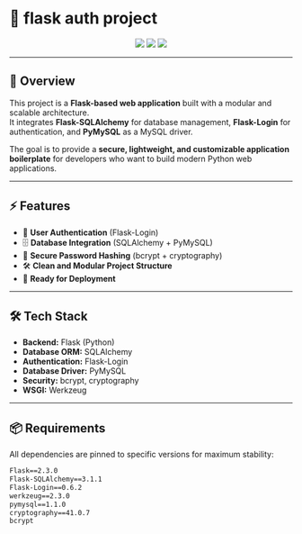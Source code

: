 # 🔏 flask auth project

<p align="center">
  <img src="https://img.shields.io/badge/Python-3.11-blue?style=for-the-badge&logo=python" />
  <img src="https://img.shields.io/badge/Flask-2.3.0-black?style=for-the-badge&logo=flask" />
  <img src="https://img.shields.io/badge/SQLAlchemy-3.1.1-red?style=for-the-badge&logo=sqlite" />
</p>

---

## 📖 Overview

This project is a **Flask-based web application** built with a modular and scalable architecture.  
It integrates **Flask-SQLAlchemy** for database management, **Flask-Login** for authentication, and **PyMySQL** as a MySQL driver.  

The goal is to provide a **secure, lightweight, and customizable application boilerplate** for developers who want to build modern Python web applications.

---

## ⚡ Features

- 🔐 **User Authentication** (Flask-Login)  
- 🗄 **Database Integration** (SQLAlchemy + PyMySQL)  
- 🔑 **Secure Password Hashing** (bcrypt + cryptography)  
- 🛠 **Clean and Modular Project Structure**  
- 🚀 **Ready for Deployment**  

---

## 🛠 Tech Stack

- **Backend:** Flask (Python)  
- **Database ORM:** SQLAlchemy  
- **Authentication:** Flask-Login  
- **Database Driver:** PyMySQL  
- **Security:** bcrypt, cryptography  
- **WSGI:** Werkzeug  

---

## 📦 Requirements

All dependencies are pinned to specific versions for maximum stability:  

```txt
Flask==2.3.0
Flask-SQLAlchemy==3.1.1
Flask-Login==0.6.2
werkzeug==2.3.0
pymysql==1.1.0
cryptography==41.0.7
bcrypt